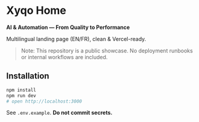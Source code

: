 # Xyqo Home

**AI & Automation — From Quality to Performance**

Multilingual landing page (EN/FR), clean & Vercel-ready.

> Note: This repository is a public showcase. No deployment runbooks or internal workflows are included.

## Installation
```bash
npm install
npm run dev
# open http://localhost:3000
```

See `.env.example`. **Do not commit secrets.**


